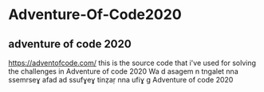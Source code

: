 # Adventure-Of-Code2020
## adventure of code 2020
https://adventofcode.com/
this is the source code that i've used for solving the challenges in Adventure of code 2020
Wa d asagem n tngalet nna ssemrseɣ afad ad ssufɣeɣ tinẓaṛ nna ufiɣ g Adventure of code 2020
